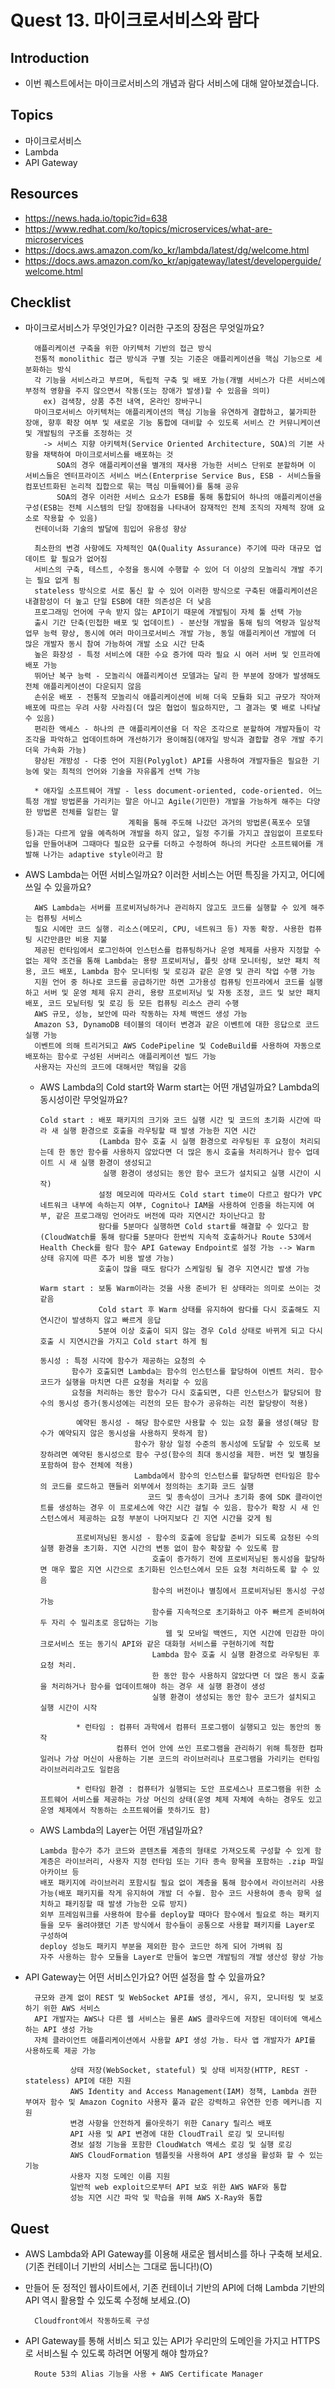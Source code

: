 # Quest 13. 마이크로서비스와 람다

## Introduction
* 이번 퀘스트에서는 마이크로서비스의 개념과 람다 서비스에 대해 알아보겠습니다.

## Topics
* 마이크로서비스
* Lambda
* API Gateway

## Resources
* https://news.hada.io/topic?id=638
* https://www.redhat.com/ko/topics/microservices/what-are-microservices
* https://docs.aws.amazon.com/ko_kr/lambda/latest/dg/welcome.html
* https://docs.aws.amazon.com/ko_kr/apigateway/latest/developerguide/welcome.html

## Checklist
* 마이크로서비스가 무엇인가요? 이러한 구조의 장점은 무엇일까요?

        애플리케이션 구축을 위한 아키텍처 기반의 접근 방식
        전통적 monolithic 접근 방식과 구별 짓는 기준은 애플리케이션을 핵심 기능으로 세분화하는 방식
        각 기능을 서비스라고 부르며, 독립적 구축 및 배포 가능(개별 서비스가 다른 서비스에 부정적 영향을 주지 않으면서 작동(또는 장애가 발생)할 수 있음을 의미)
          ex) 검색창, 상품 추천 내역, 온라인 장바구니
        마이크로서비스 아키텍처는 애플리케이션의 핵심 기능을 유연하게 결합하고, 불가피한 장애, 향후 확장 여부 및 새로운 기능 통합에 대비할 수 있도록 서비스 간 커뮤니케이션 및 개발팀의 구조를 조정하는 것
          -> 서비스 지향 아키텍처(Service Oriented Architecture, SOA)의 기본 사항을 채택하여 마이크로서비스를 배포하는 것
             SOA의 경우 애플리케이션을 별개의 재사용 가능한 서비스 단위로 분할하며 이 서비스들은 엔터프라이즈 서비스 버스(Enterprise Service Bus, ESB - 서비스들을 컴포넌트화된 논리적 집합으로 묶는 핵심 미들웨어)를 통해 공유
             SOA의 경우 이러한 서비스 요소가 ESB를 통해 통합되어 하나의 애플리케이션을 구성(ESB는 전체 시스템의 단일 장애점을 나타내어 잠재적인 전체 조직의 자체적 장애 요소로 작용할 수 있음)
        컨테이너화 기술의 발달에 힘입어 유용성 향상

        최소한의 변경 사항에도 자체적인 QA(Quality Assurance) 주기에 따라 대규모 업데이트 할 필요가 없어짐
        서비스의 구축, 테스트, 수정을 동시에 수행할 수 있어 더 이상의 모놀리식 개발 주기는 필요 없게 됨
        stateless 방식으로 서로 통신 할 수 있어 이러한 방식으로 구축된 애플리케이션은 내결함성이 더 높고 단일 ESB에 대한 의존성은 더 낮음
        프로그래밍 언어에 구속 받지 않는 API이기 때문에 개발팀이 자체 툴 선택 가능
        출시 기간 단축(민첩한 배포 및 업데이트) - 분산형 개발을 통해 팀의 역량과 일상적 업무 능력 향상, 동시에 여러 마이크로서비스 개발 가능, 동일 애플리케이션 개발에 더 많은 개발자 동시 참여 가능하여 개발 소요 시간 단축
        높은 화장성 - 특정 서비스에 대한 수요 증가에 따라 필요 시 여러 서버 및 인프라에 배포 가능
        뛰어난 복구 능력 - 모놀리식 애플리케이션 모델과는 달리 한 부분에 장애가 발생해도 전체 애플리케이션이 다운되지 않음
        손쉬운 배포 - 전통적 모놀리식 애플리케이션에 비해 더욱 모듈화 되고 규모가 작아져 배포에 따르는 우려 사항 사라짐(더 많은 협업이 필요하지만, 그 결과는 몇 배로 나타날 수 있음)
        편리한 액세스 - 하나의 큰 애플리케이션을 더 작은 조각으로 분할하여 개발자들이 각 조각을 파악하고 업데이트하며 개선하기가 용이해짐(애자일 방식과 결합할 경우 개발 주기 더욱 가속화 가능)
        향상된 개방성 - 다중 언어 지원(Polyglot) API를 사용하여 개발자들은 필요한 기능에 맞는 최적의 언어와 기술을 자유롭게 선택 가능

        * 애자일 소프트웨어 개발 - less document-oriented, code-oriented. 어느 특정 개발 방법론을 가리키는 말은 아니고 Agile(기민한) 개발을 가능하게 해주는 다양한 방법론 전체를 일컫는 말
                             계획을 통해 주도해 나갔던 과거의 방법론(폭포수 모델 등)과는 다르게 앞을 예측하며 개발을 하지 않고, 일정 주기를 가지고 끊임없이 프로토타입을 만들어내며 그때마다 필요한 요구를 더하고 수정하여 하나의 커다란 소프트웨어를 개발해 나가는 adaptive style이라고 함


* AWS Lambda는 어떤 서비스일까요? 이러한 서비스는 어떤 특징을 가지고, 어디에 쓰일 수 있을까요?

        AWS Lambda는 서버를 프로비저닝하거나 관리하지 않고도 코드를 실행할 수 있게 해주는 컴퓨팅 서비스
        필요 시에만 코드 실행. 리소스(메모리, CPU, 네트워크 등) 자동 확장. 사용한 컴퓨팅 시간만큼만 비용 지불
        제공된 런타임에서 로그인하여 인스턴스를 컴퓨팅하거나 운영 체제를 사용자 지정할 수 없는 제약 조건을 통해 Lambda는 용량 프로비저닝, 플릿 상태 모니터링, 보안 패치 적용, 코드 배포, Lambda 함수 모니터링 및 로깅과 같은 운영 및 관리 작업 수행 가능
        지원 언어 중 하나로 코드를 공급하기만 하면 고가용성 컴퓨팅 인프라에서 코드를 실행하고 서버 및 운영 체제 유지 관리, 용량 프로비저닝 및 자동 조정, 코드 및 보안 패치 배포, 코드 모닡터링 및 로깅 등 모든 컴퓨팅 리소스 관리 수행
        AWS 규모, 성능, 보안에 따라 작동하는 자체 백엔드 생성 가능
        Amazon S3, DynamoDB 테이블의 데이터 변경과 같은 이벤트에 대한 응답으로 코드 실행 가능
        이벤트에 의해 트리거되고 AWS CodePipeline 및 CodeBuild를 사용하여 자동으로 배포하는 함수로 구성된 서버리스 애플리케이션 빌드 가능
        사용자는 자신의 코드에 대해서만 책임을 갖음
        
  * AWS Lambda의 Cold start와 Warm start는 어떤 개념일까요? Lambda의 동시성이란 무엇일까요?

        Cold start : 배포 패키지의 크기와 코드 실행 시간 및 코드의 초기화 시간에 따라 새 실행 환경으로 호출을 라우팅할 때 발생 가능한 지연 시간
                     (Lambda 함수 호출 시 실행 환경으로 라우팅된 후 요청이 처리되는데 한 동안 함수를 사용하지 않았다면 더 많은 동시 호출을 처리하거나 함수 업데이트 시 새 실행 환경이 생성되고
                      실행 환경이 생성되는 동안 함수 코드가 설치되고 실행 시간이 시작)
                     설정 메모리에 따라서도 Cold start time이 다르고 람다가 VPC 네트워크 내부에 속하는지 여부, Cognito나 IAM을 사용하여 인증을 하는지에 여부, 같은 프로그래밍 언어라도 버전에 따라 지연시간 차이난다고 함
                     람다를 5분마다 실행하면 Cold start를 해결할 수 있다고 함(CloudWatch를 통해 람다를 5분마다 한번씩 지속적 호출하거나 Route 53에서 Health Check를 람다 함수 API Gateway Endpoint로 설정 가능 --> Warm 상태 유지에 따른 추가 비용 발생 가능)
                     호출이 많을 때도 람다가 스케일링 될 경우 지연시간 발생 가능

        Warm start : 보통 Warm이라는 것을 사용 준비가 된 상태라는 의미로 쓰이는 것 같음
                     Cold start 후 Warm 상태를 유지하여 람다를 다시 호출해도 지연시간이 발생하지 않고 빠르게 응답
                     5분여 이상 호출이 되지 않는 경우 Cold 상태로 바뀌게 되고 다시 호출 시 지연시간을 가지고 Cold start 하게 됨

        동시성 : 특정 시각에 함수가 제공하는 요청의 수
               함수가 호출되면 Lambda는 함수의 인스턴스를 할당하여 이벤트 처리. 함수 코드가 실행을 마치면 다른 요청을 처리할 수 있음
               요청을 처리하는 동안 함수가 다시 호출되면, 다른 인스턴스가 할당되어 함수의 동시성 증가(동시성에는 리전의 모든 함수가 공유하는 리전 할당량이 적용)

                예약된 동시성 - 해당 함수로만 사용할 수 있는 요청 풀을 생성(해당 함수가 예약되지 않은 동시성을 사용하지 못하게 함)
                             함수가 항상 일정 수준의 동시성에 도달할 수 있도록 보장하려면 예약된 동시성으로 함수 구성(함수의 최대 동시성을 제한. 버전 및 별칭을 포함하여 함수 전체에 적용)
                             Lambda에서 함수의 인스턴스를 할당하면 런타임은 함수의 코드를 로드하고 핸들러 외부에서 정의하는 초기화 코드 실행
                                코드 및 종속성이 크거나 초기화 중에 SDK 클라이언트를 생성하는 경우 이 프로세스에 약간 시간 걸릴 수 있음. 함수가 확장 시 새 인스턴스에서 제공하는 요청 부분이 나머지보다 긴 지연 시간을 갖게 됨

                프로비저닝된 동시성 - 함수의 호출에 응답할 준비가 되도록 요청된 수의 실행 환경을 초기화. 지연 시간의 변동 없이 함수 확장할 수 있도록 함
                                 호출이 증가하기 전에 프로비저닝된 동시성을 할당하면 매우 짧은 지연 시간으로 초기화된 인스턴스에서 모든 요청 처리하도록 할 수 있음
                                 함수의 버전이나 별칭에서 프로비저닝된 동시성 구성 가능
                                 함수를 지속적으로 초기화하고 아주 빠르게 준비하여 두 자리 수 밀리초로 응답하는 기능 
                                    웹 및 모바일 백엔드, 지연 시간에 민감한 마이크로서비스 또는 동기식 API와 같은 대화형 서비스를 구현하기에 적합
                                 Lambda 함수 호출 시 실행 환경으로 라우팅된 후 요청 처리.
                                 한 동안 함수 사용하지 않았다면 더 많은 동시 호출을 처리하거나 함수를 업데이트해야 하는 경우 새 실행 환경이 생성
                                 실행 환경이 생성되는 동안 함수 코드가 설치되고 실행 시간이 시작
                
                * 런타임 : 컴퓨터 과학에서 컴퓨터 프로그램이 실행되고 있는 동안의 동작
                         컴퓨터 언어 안에 쓰인 프로그램을 관리하기 위해 특정한 컴파일러나 가상 머신이 사용하는 기본 코드의 라이브러리나 프로그램을 가리키는 런타임 라이브러리라고도 일컫음

                * 런타임 환경 : 컴퓨터가 실행되는 도안 프로세스나 프로그램을 위한 소프트웨어 서비스를 제공하는 가상 머신의 상태(운영 체제 자체에 속하는 경우도 있고 운영 체제에서 작동하는 소프트웨어를 뜻하기도 함)

  * AWS Lambda의 Layer는 어떤 개념일까요?

        Lambda 함수가 추가 코드와 콘텐츠를 계층의 형태로 가져오도록 구성할 수 있게 함
        계층은 라이브러리, 사용자 지정 런타임 또는 기타 종속 항목을 포함하는 .zip 파일 아카이브 등
        배포 패키지에 라이브러리 포함시킬 필요 없이 계층을 통해 함수에서 라이브러리 사용 가능(배포 패키지를 작게 유지하여 개발 더 수월. 함수 코드 사용하여 종속 항목 설치하고 패키징할 때 발생 가능한 오류 방지)
        외부 프레임워크를 사용하여 함수를 deploy할 때마다 함수에서 필요로 하는 패키지들을 모두 올려야했던 기존 방식에서 함수들이 공통으로 사용할 패키지를 Layer로 구성하여
        deploy 성능도 패키지 부분을 제외한 함수 코드만 하게 되어 가벼워 짐
        자주 사용하는 함수 모듈을 Layer로 만들어 놓으면 개발팀의 개발 생산성 향상 가능

* API Gateway는 어떤 서비스인가요? 어떤 설정을 할 수 있을까요?

        규모와 관계 없이 REST 및 WebSocket API를 생성, 게시, 유지, 모니터링 및 보호하기 위한 AWS 서비스
        API 개발자는 AWS나 다른 웹 서비스는 물론 AWS 클라우드에 저장된 데이터에 액세스하는 API 생성 가능
        자체 클라이언트 애플리케이션에서 사용할 API 생성 가능. 타사 앱 개발자가 API를 사용하도록 제공 가능

                상태 저장(WebSocket, stateful) 및 상태 비저장(HTTP, REST - stateless) API에 대한 지원
                AWS Identity and Access Management(IAM) 정책, Lambda 권한 부여자 함수 및 Amazon Cognito 사용자 풀과 같은 강력하고 유연한 인증 메커니즘 지원
                변경 사항을 안전하게 롤아웃하기 위한 Canary 릴리스 배포
                API 사용 및 API 변경에 대한 CloudTrail 로깅 및 모니터링
                경보 설정 기능을 포함한 CloudWatch 액세스 로깅 및 실행 로깅
                AWS CloudFormation 템플릿을 사용하여 API 생성을 활성화 할 수 있는 기능
                사용자 지정 도메인 이름 지원
                일반적 web exploit으로부터 API 보호 위한 AWS WAF와 통합
                성능 지연 시간 파악 및 학습을 위해 AWS X-Ray와 통합

## Quest

* AWS Lambda와 API Gateway를 이용해 새로운 웹서비스를 하나 구축해 보세요. (기존 컨테이너 기반의 서비스는 그대로 둡니다!)(O)

* 만들어 둔 정적인 웹사이트에서, 기존 컨테이너 기반의 API에 더해 Lambda 기반의 API 역시 활용할 수 있도록 수정해 보세요.(O)

        Cloudfront에서 작동하도록 구성

* API Gateway를 통해 서비스 되고 있는 API가 우리만의 도메인을 가지고 HTTPS로 서비스될 수 있도록 하려면 어떻게 해야 할까요?

        Route 53의 Alias 기능을 사용 + AWS Certificate Manager